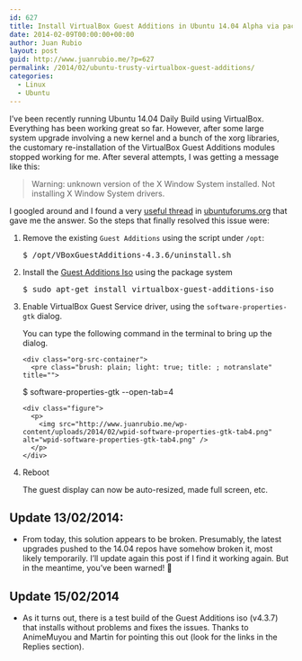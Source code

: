 ```yaml
---
id: 627
title: Install VirtualBox Guest Additions in Ubuntu 14.04 Alpha via package system
date: 2014-02-09T00:00:00+00:00
author: Juan Rubio
layout: post
guid: http://www.juanrubio.me/?p=627
permalink: /2014/02/ubuntu-trusty-virtualbox-guest-additions/
categories:
  - Linux
  - Ubuntu
---
```

I&#8217;ve been recently running Ubuntu 14.04 Daily Build using VirtualBox. Everything has been working great so far. However, after some large system upgrade involving a new kernel and a bunch of the xorg libraries, the customary re-installation of the VirtualBox Guest Additions modules stopped working for me. After several attempts, I was getting a message like this: 

> Warning: unknown version of the X Window System installed. Not installing X Window System drivers. 

I googled around and I found a very [useful thread](http://ubuntuforums.org/showthread.php?t=2057146&#038;page=2) in [ubuntuforums.org](http://ubuntuforums.org) that gave me the answer. So the steps that finally resolved this issue were: 

<ol class="org-ol">
  <li>
    Remove the existing <code>Guest Additions</code> using the script under <code>/opt</code>: <div class="org-src-container">
      <pre class="brush: plain; light: true; title: ; notranslate" title="">
$ /opt/VBoxGuestAdditions-4.3.6/uninstall.sh
</pre>
    </div>
  </li>
  
  <li>
    Install the <a href="http://packages.ubuntu.com/trusty/virtualbox-guest-additions-iso">Guest Additions Iso</a> using the package system <div class="org-src-container">
      <pre class="brush: plain; light: true; title: ; notranslate" title="">
$ sudo apt-get install virtualbox-guest-additions-iso
</pre>
    </div>
  </li>
  
  <li>
    Enable VirtualBox Guest Service driver, using the <code>software-properties-gtk</code> dialog. <p>
      You can type the following command in the terminal to bring up the dialog.
    </p>
    
    <div class="org-src-container">
      <pre class="brush: plain; light: true; title: ; notranslate" title="">
$ software-properties-gtk --open-tab=4
</pre>
    </div>
    
    <div class="figure">
      <p>
        <img src="http://www.juanrubio.me/wp-content/uploads/2014/02/wpid-software-properties-gtk-tab4.png" alt="wpid-software-properties-gtk-tab4.png" />
      </p>
    </div>
  </li>
  
  <li>
    Reboot <p>
      The guest display can now be auto-resized, made full screen, etc.
    </p>
  </li>
</ol>

<div id="outline-container-sec-1" class="outline-2">
  <h2 id="sec-1">
    Update 13/02/2014:
  </h2>
  
  <div class="outline-text-2" id="text-1">
    <ul class="org-ul">
      <li>
        From today, this solution appears to be broken. Presumably, the latest upgrades pushed to the 14.04 repos have somehow broken it, most likely temporarily. I&#8217;ll update again this post if I find it working again. But in the meantime, you&#8217;ve been warned! 🙂
      </li>
    </ul>
  </div>
</div>

<div id="outline-container-sec-2" class="outline-2">
  <h2 id="sec-2">
    Update 15/02/2014
  </h2>
  
  <div class="outline-text-2" id="text-2">
    <ul class="org-ul">
      <li>
        As it turns out, there is a test build of the Guest Additions iso (v4.3.7) that installs without problems and fixes the issues. Thanks to AnimeMuyou and Martin for pointing this out (look for the links in the Replies section).
      </li>
    </ul>
  </div>
</div>
<br>
